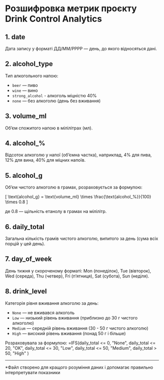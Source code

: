 # Розшифровка метрик проєкту Drink Control Analytics

## 1. date  
Дата запису у форматі ДД/ММ/РРРР — день, до якого відносяться дані.

## 2. alcohol_type  
Тип алкогольного напою:  
- `beer` — пиво  
- `wine` — вино
- `strong_alcohol` - алкоголь міцністю 40%
- `none` — без алкоголю (день без вживання)  


## 3. volume_ml  
Об’єм спожитого напою в мілілітрах (мл).

## 4. alcohol_%  
Відсоток алкоголю у напої (об’ємна частка), наприклад, 4% для пива, 12% для вина, 40% для міцних напоїв.

## 5. alcohol_g  
Об’єм чистого алкоголю в грамах, розраховується за формулою:

\[
\text{alcohol\_g} = \text{volume\_ml} \times \frac{\text{alcohol\_%}}{100} \times 0.8
\]

де 0.8 — щільність етанолу в грамах на мілілітр.

## 6. daily_total  
Загальна кількість грамів чистого алкоголю, випитого за день (сума всіх порцій у цей день).

## 7. day_of_week  
День тижня у скороченому форматі: Mon (понеділок), Tue (вівторок), Wed (середа), Thu (четвер), Fri (п’ятниця), Sat (субота), Sun (неділя).

## 8. drink_level  
Категорія рівня вживання алкоголю за день:  
- `None` — не вживався алкоголь  
- `Low` — низький рівень вживання (приблизно до 30 г чистого алкоголю)   
- `Medium` — середній рівень вживання (30 - 50 г чистого алкоголю) 
- `High` — високий рівень вживання (понад 50 г і більше)   

Розраховувала за формулою:
=IFS(daily_total <= 0, "None",
  daily_total <= 20, "OK",
  daily_total <= 30, "Low",
  daily_total <= 50, "Medium",
  daily_total > 50, "High"
)

---

*Файл створено для кращого розуміння даних і допомагає правильно інтерпретувати показники
